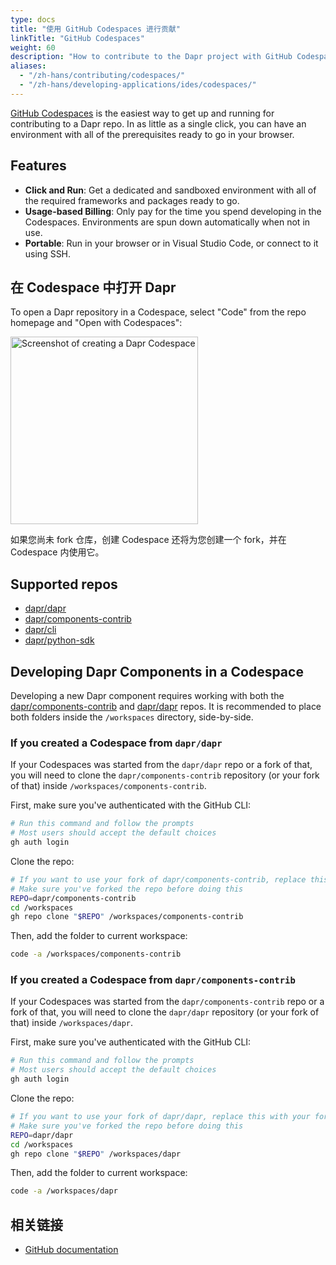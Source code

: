 ```yaml
---
type: docs
title: "使用 GitHub Codespaces 进行贡献"
linkTitle: "GitHub Codespaces"
weight: 60
description: "How to contribute to the Dapr project with GitHub Codespaces"
aliases:
  - "/zh-hans/contributing/codespaces/"
  - "/zh-hans/developing-applications/ides/codespaces/"
---
```


[GitHub Codespaces](https://github.com/features/codespaces) is the easiest way to get up and running for contributing to a Dapr repo. In as little as a single click, you can have an environment with all of the prerequisites ready to go in your browser.

## Features

- **Click and Run**: Get a dedicated and sandboxed environment with all of the required frameworks and packages ready to go.
- **Usage-based Billing**: Only pay for the time you spend developing in the Codespaces. Environments are spun down automatically when not in use.
- **Portable**: Run in your browser or in Visual Studio Code, or connect to it using SSH.

## 在 Codespace 中打开 Dapr

To open a Dapr repository in a Codespace, select "Code" from the repo homepage and "Open with Codespaces":

<img src="/images/codespaces-create.png" alt="Screenshot of creating a Dapr Codespace" width="300" />

如果您尚未 fork 仓库，创建 Codespace 还将为您创建一个 fork，并在 Codespace 内使用它。

## Supported repos

- [dapr/dapr](https://github.com/dapr/dapr)
- [dapr/components-contrib](https://github.com/dapr/components-contrib)
- [dapr/cli](https://github.com/dapr/cli)
- [dapr/python-sdk](https://github.com/dapr/python-sdk)

## Developing Dapr Components in a Codespace

Developing a new Dapr component requires working with both the [dapr/components-contrib](https://github.com/dapr/components-contrib) and [dapr/dapr](https://github.com/dapr/dapr) repos. It is recommended to place both folders inside the `/workspaces` directory, side-by-side.

### If you created a Codespace from `dapr/dapr`

If your Codespaces was started from the `dapr/dapr` repo or a fork of that, you will need to clone the `dapr/components-contrib` repository (or your fork of that) inside `/workspaces/components-contrib`.

First, make sure you've authenticated with the GitHub CLI:

```sh
# Run this command and follow the prompts
# Most users should accept the default choices
gh auth login
```

Clone the repo:

```sh
# If you want to use your fork of dapr/components-contrib, replace this with your fork (e.g. "yourusername/components-contrib")
# Make sure you've forked the repo before doing this
REPO=dapr/components-contrib
cd /workspaces
gh repo clone "$REPO" /workspaces/components-contrib
```

Then, add the folder to current workspace:

```sh
code -a /workspaces/components-contrib
```

### If you created a Codespace from `dapr/components-contrib`

If your Codespaces was started from the `dapr/components-contrib` repo or a fork of that, you will need to clone the `dapr/dapr` repository (or your fork of that) inside `/workspaces/dapr`.

First, make sure you've authenticated with the GitHub CLI:

```sh
# Run this command and follow the prompts
# Most users should accept the default choices
gh auth login
```

Clone the repo:

```sh
# If you want to use your fork of dapr/dapr, replace this with your fork (e.g. "yourusername/dapr")
# Make sure you've forked the repo before doing this
REPO=dapr/dapr
cd /workspaces
gh repo clone "$REPO" /workspaces/dapr
```

Then, add the folder to current workspace:

```sh
code -a /workspaces/dapr
```


## 相关链接
<!-- IGNORE_LINKS -->
- [GitHub documentation](https://docs.github.com/codespaces/overview)
<!-- END_IGNORE -->
